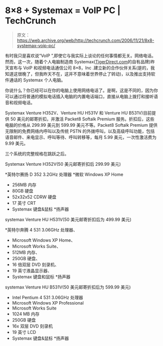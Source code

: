 # 8×8 + Systemax = VoIP PC | TechCrunch

> 原文：<https://web.archive.org/web/http://techcrunch.com/2006/11/21/8x8-systemax-voip-pc/>

有时我只是喜欢说“VoIP ”,即使它与我实际上谈论的任何事情都无关。网络电话。然而，这一次，随着个人电脑制造商 Systemax([TigerDirect.com](https://web.archive.org/web/20150911184121/http://www.tigerdirect.com/)的自有品牌)昨天宣布与 VoIP 和视频电话通信公司 8×8，Inc .建立新的合作伙伴关系(是的，我知道这很晚了，但我昨天不在，这并不意味着世界停止了转动)，以及推出支持软件通话的 Systemax 个人电脑。

你说什么？你已经可以在你的电脑上使用网络电话了。是啊，这是不同的，因为你可以通过将普通的模拟电话插入电脑的内置电话端口，直接从电脑上拨打和接听语音和视频电话。

Systemax Venture H352V、Venture HU H531V 和 Venture HU B531V)目前提供 50 美元的邮寄折扣，并激活 Packet8 Softalk Premium 服务。折扣后，这些电脑的价格从 299.99 美元到 599.99 美元不等。Packet8 Softalk Premium 提供无限制的免费网络内呼叫以及传统 PSTN 的外拨呼叫，以及高级呼叫功能，包括语音邮件、来电显示、呼叫等待、呼叫转移等，每月 5.99 美元，一次性激活费为 9.99 美元。

三个系统的完整规格在跳跃之后。

Systemax Venture H352V(50 美元邮寄折扣后 299.99 美元)

*英特尔赛扬 D 352 3.2GHz 处理器
*微软 Windows XP Home
* 256MB 内存
* 80GB 硬盘
* 52x32x52 CDRW 硬盘
* 17 英寸 CRT
* Systemax 键盘&鼠标
*扬声器

systemax Venture HU H531V(50 美元邮寄折扣后为 499.99 美元)

*英特尔奔腾 4 531 3.06GHz 处理器、
* Microsoft Windows XP Home、
* Microsoft Works Suite、
* 512MB 内存、
* 250GB 硬盘、
* 16 倍双层 DVD 刻录机、
* 19 英寸液晶显示器、
* Systemax 键盘和鼠标
*扬声器

systemax Venture HU B531V(50 美元邮寄折扣后为 599.99 美元)

* Intel Pentium 4 531 3.06GHz 处理器
* Microsoft Windows XP Professional
* Microsoft Works Suite
* 1024 MB 内存
* 250GB 硬盘
* 16x 双层 DVD 刻录机
* 19 英寸 LCD
* Systemax 键盘&鼠标
*扬声器
